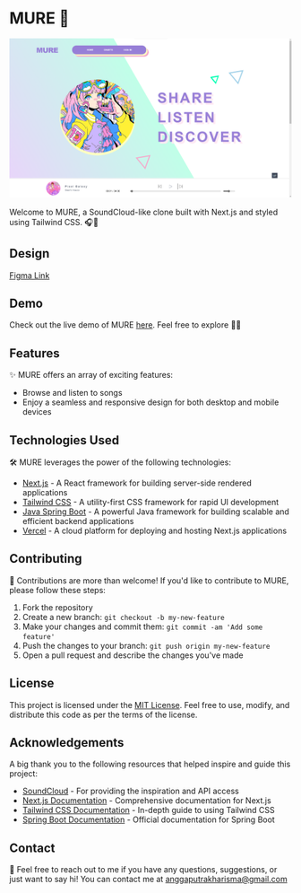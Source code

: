 # MURE 🎵

![Project preview](./preview2.png)

Welcome to MURE, a SoundCloud-like clone built with Next.js and styled using Tailwind CSS. 🎧🚀

## Design 
[Figma Link](https://www.figma.com/file/ETjswGxRJGd4sWj6SN6ZGW/MURE?type=design&node-id=0%3A1&mode=design&t=JOgWoLzzQ7lkuCoW-1)
## Demo

Check out the live demo of MURE [here](https://mure.vercel.app/). Feel free to explore 🎉🎶

## Features

✨ MURE offers an array of exciting features:

- Browse and listen to songs
- Enjoy a seamless and responsive design for both desktop and mobile devices

## Technologies Used

🛠️ MURE leverages the power of the following technologies:

- [Next.js](https://nextjs.org/) - A React framework for building server-side rendered applications
- [Tailwind CSS](https://tailwindcss.com/) - A utility-first CSS framework for rapid UI development
- [Java Spring Boot](https://spring.io/projects/spring-boot) - A powerful Java framework for building scalable and efficient backend applications
- [Vercel](https://vercel.com/) - A cloud platform for deploying and hosting Next.js applications

## Contributing

🤝 Contributions are more than welcome! If you'd like to contribute to MURE, please follow these steps:

1. Fork the repository
2. Create a new branch: `git checkout -b my-new-feature`
3. Make your changes and commit them: `git commit -am 'Add some feature'`
4. Push the changes to your branch: `git push origin my-new-feature`
5. Open a pull request and describe the changes you've made

## License

This project is licensed under the [MIT License](LICENSE). Feel free to use, modify, and distribute this code as per the terms of the license.

## Acknowledgements

A big thank you to the following resources that helped inspire and guide this project:

- [SoundCloud](https://soundcloud.com/) - For providing the inspiration and API access
- [Next.js Documentation](https://nextjs.org/docs) - Comprehensive documentation for Next.js
- [Tailwind CSS Documentation](https://tailwindcss.com/docs) - In-depth guide to using Tailwind CSS
- [Spring Boot Documentation](https://spring.io/projects/spring-boot) - Official documentation for Spring Boot

## Contact
📧 Feel free to reach out to me if you have any questions, suggestions, or just want to say hi! You can contact me at anggaputrakharisma@gmail.com
